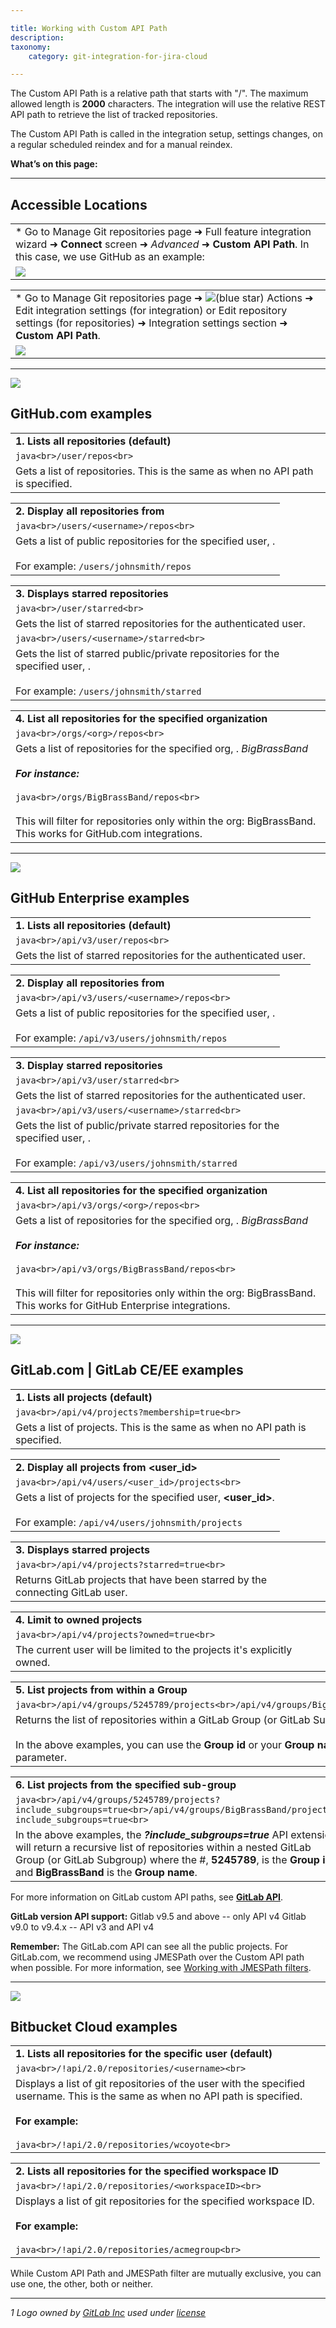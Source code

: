 ```yaml
---

title: Working with Custom API Path
description:
taxonomy:
    category: git-integration-for-jira-cloud

---
```

The Custom API Path is a relative path that starts with "/". The maximum allowed length is **2000** characters. The integration will use the relative REST API path to retrieve the list of tracked repositories.

The Custom API Path is called in the integration setup, settings changes, on a regular scheduled reindex and for a manual reindex.

**What’s on this page:**

* * *

## Accessible Locations

|     |
| --- |
| *   Go to Manage Git repositories page ➜ Full feature integration wizard ➜ **Connect** screen ➜ _Advanced_ ➜ **Custom API Path**. In this case, we use GitHub as an example: |
| ![](https://bigbrassband.atlassian.net/wiki/download/thumbnails/133201972/gitcloud-autoconnect-github-custom-api-path.png?version=1&modificationDate=1638348182666&cacheVersion=1&api=v2&width=566&height=510) |

|     |
| --- |
| *   Go to Manage Git repositories page ➜ ![(blue star)](/wiki/s/-1639011364/6452/8b4898d3c114827e64ec143b4fa79bb76a6cfa5b/_/images/icons/emoticons/star_blue.png) Actions ➜ Edit integration settings (for integration) or Edit repository settings (for repositories) ➜ Integration settings section ➜ **Custom API Path**. |
| ![](https://bigbrassband.atlassian.net/wiki/download/thumbnails/133201972/gitcloud-actions-edit-integration-settings-cAPI-path.png?version=1&modificationDate=1638348403238&cacheVersion=1&api=v2&width=566&height=211) |

* * *

![](https://bigbrassband.atlassian.net/wiki/download/thumbnails/133201972/github-mobile.png?version=2&modificationDate=1638349121901&cacheVersion=1&api=v2&width=56&height=56)

## GitHub.com examples

|     |
| --- |
| **1\. Lists all repositories (default)** |
| ```java<br>/user/repos<br>``` |
| Gets a list of repositories. This is the same as when no API path is specified. |

|     |
| --- |
| **2\. Display all repositories from <username>** |
| ```java<br>/users/<username>/repos<br>``` |
| Gets a list of public repositories for the specified user, **<username>**.<br><br>For example: `/users/johnsmith/repos` |

|     |
| --- |
| **3\. Displays starred repositories** |
| ```java<br>/user/starred<br>``` |
| Gets the list of starred repositories for the authenticated user. |
| ```java<br>/users/<username>/starred<br>``` |
| Gets the list of starred public/private repositories for the specified user, **<username>**.<br><br>For example: `/users/johnsmith/starred` |

|     |
| --- |
| **4\. List all repositories for the specified organization** |
| ```java<br>/orgs/<org>/repos<br>``` |
| Gets a list of repositories for the specified org, **<org>**. _BigBrassBand_<br><br>_**For instance:**_<br><br>```java<br>/orgs/BigBrassBand/repos<br>```<br><br>This will filter for repositories only within the org: BigBrassBand. This works for GitHub.com integrations. |

* * *

![](https://bigbrassband.atlassian.net/wiki/download/thumbnails/133201972/github-ent-64.png?version=1&modificationDate=1638349289767&cacheVersion=1&api=v2&width=56&height=54)

## GitHub Enterprise examples

|     |
| --- |
| **1\. Lists all repositories (default)** |
| ```java<br>/api/v3/user/repos<br>``` |
| Gets the list of starred repositories for the authenticated user. |

|     |
| --- |
| **2\. Display all repositories from <username>** |
| ```java<br>/api/v3/users/<username>/repos<br>``` |
| Gets a list of public repositories for the specified user, **<username>**.<br><br>For example: `/api/v3/users/johnsmith/repos` |

|     |
| --- |
| **3\. Display starred repositories** |
| ```java<br>/api/v3/user/starred<br>``` |
| Gets the list of starred repositories for the authenticated user. |
| ```java<br>/api/v3/users/<username>/starred<br>``` |
| Gets the list of public/private starred repositories for the specified user, **<username>**.<br><br>For example: `/api/v3/users/johnsmith/starred` |

|     |
| --- |
| **4\. List all repositories for the specified organization** |
| ```java<br>/api/v3/orgs/<org>/repos<br>``` |
| Gets a list of repositories for the specified org, **<org>**. _BigBrassBand_<br><br>_**For instance:**_<br><br>```java<br>/api/v3/orgs/BigBrassBand/repos<br>```<br><br>This will filter for repositories only within the org: BigBrassBand. This works for GitHub Enterprise integrations. |

* * *

![](https://bigbrassband.atlassian.net/wiki/download/attachments/133201972/gitlab-mobile.png?version=1&modificationDate=1638351658250&cacheVersion=1&api=v2)

## GitLab.com | GitLab CE/EE examples

|     |
| --- |
| **1\. Lists all projects (default)** |
| ```java<br>/api/v4/projects?membership=true<br>``` |
| Gets a list of projects. This is the same as when no API path is specified. |

|     |
| --- |
| **2\. Display all projects from <user\_id>** |
| ```java<br>/api/v4/users/<user_id>/projects<br>``` |
| Gets a list of projects for the specified user, **<user\_id>**.<br><br>For example: `/api/v4/users/johnsmith/projects` |

|     |
| --- |
| **3\. Displays starred projects** |
| ```java<br>/api/v4/projects?starred=true<br>``` |
| Returns GitLab projects that have been starred by the connecting GitLab user. |

|     |
| --- |
| **4\. Limit to owned projects** |
| ```java<br>/api/v4/projects?owned=true<br>``` |
| The current user will be limited to the projects it's explicitly owned. |

|     |
| --- |
| **5\. List projects from within a Group** |
| ```java<br>/api/v4/groups/5245789/projects<br>/api/v4/groups/BigBrassBand/projects<br>``` |
| Returns the list of repositories within a GitLab Group (or GitLab Subgroup).<br><br>In the above examples, you can use the **Group id** or your **Group** **name** as query parameter. |

|     |
| --- |
| **6\. List projects from the specified sub-group** |
| ```java<br>/api/v4/groups/5245789/projects?include_subgroups=true<br>/api/v4/groups/BigBrassBand/projects?include_subgroups=true<br>``` |
| In the above examples, the _**?include\_subgroups=true**_ API extension will return a recursive list of repositories within a nested GitLab Group (or GitLab Subgroup) where the #, **5245789**, is the **Group id**; and **BigBrassBand** is the **Group name**. |

For more information on GitLab custom API paths, see [**GitLab API**](https://docs.gitlab.com/ee/api/projects.html).

**GitLab version API support:**
Gitlab v9.5 and above -- only API v4
Gitlab v9.0 to v9.4.x -- API v3 and API v4

**Remember:**
The GitLab.com API can see all the public projects. For GitLab.com, we recommend using JMESPath over the Custom API path when possible. For more information, see [Working with JMESPath filters](/wiki/spaces/GITCLOUD/pages/133234759/Working+with+JMESPath+Filters).

* * *

![](https://bigbrassband.atlassian.net/wiki/download/attachments/133201972/bitbucket-mobile.png?version=1&modificationDate=1638352041213&cacheVersion=1&api=v2)

## Bitbucket Cloud examples

|     |
| --- |
| **1\. Lists all repositories for the specific user (default)** |
| ```java<br>/!api/2.0/repositories/<username><br>``` |
| Displays a list of git repositories of the user with the specified username. This is the same as when no API path is specified.<br><br>**For example:**<br><br>```java<br>/!api/2.0/repositories/wcoyote<br>``` |

|     |
| --- |
| **2\. Lists all repositories for the specified workspace ID** |
| ```java<br>/!api/2.0/repositories/<workspaceID><br>``` |
| Displays a list of git repositories for the specified workspace ID.<br><br>**For example:**<br><br>```java<br>/!api/2.0/repositories/acmegroup<br>``` |

While Custom API Path and JMESPath filter are mutually exclusive, you can use one, the other, both or neither.

* * *

_1 Logo owned by_ [_GitLab Inc_](https://gitlab.com/) _used under_ [_license_](https://creativecommons.org/licenses/by-nc-sa/4.0/)